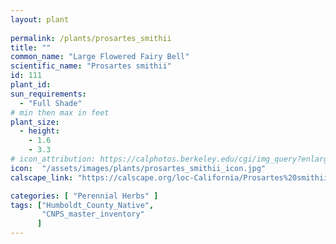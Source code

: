 ```yaml
---
layout: plant
 
permalink: /plants/prosartes_smithii
title: ""
common_name: "Large Flowered Fairy Bell"
scientific_name: "Prosartes smithii"
id: 111
plant_id: 
sun_requirements:
  - "Full Shade"
# min then max in feet
plant_size:
  - height: 
    - 1.6
    - 3.3
# icon_attribution: https://calphotos.berkeley.edu/cgi/img_query?enlarge=0000+0000+0812+1492 
icon:  "/assets/images/plants/prosartes_smithii_icon.jpg"
calscape_link: "https://calscape.org/loc-California/Prosartes%20smithii%20(Large%20Flowered%20Fairy%20Bell)"

categories: [ "Perennial Herbs" ]
tags: ["Humboldt_County_Native",
       "CNPS_master_inventory"
      ]
---
```


